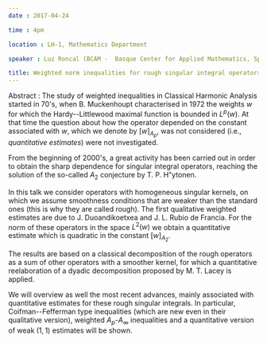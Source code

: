 ```yaml
---
date : 2017-04-24

time : 4pm

location : LH-1, Mathematics Department

speaker : Luz Roncal (BCAM -  Basque Center for Applied Mathematics, Spain)

title: Weighted norm inequalities for rough singular integral operators
---
```

Abstract : The study of weighted inequalities in Classical Harmonic
Analysis started in 70's, when B. Muckenhoupt characterised in 1972 the
weights $w$ for which the Hardy--Littlewood maximal function is bounded in
$L^p(w)$. At that time the question about how the operator depended on the
constant associated with $w$, which we denote by $[w]_{A_p}$, was not
considered (i.e., *quantitative estimates*) were not investigated.

From the beginning of 2000's, a great activity has been carried out in
order to obtain the sharp dependence for singular integral operators,
reaching the solution of the so-called $A_2$ conjecture by T. P.
H\"ytonen.

In this talk we consider operators with homogeneous singular kernels, on
which we assume smoothness conditions that are weaker than the standard
ones (this is why they are called rough). The first qualitative weighted
estimates are due to J. Duoandikoetxea and J. L. Rubio de Francia. For the
norm of these operators in the space $L^2(w)$ we obtain a quantitative
estimate which is quadratic in the constant $[w]_{A_2}$.

The results are based on a classical decomposition of the rough operators
as a sum of other operators with a smoother kernel, for which a
quantitative reelaboration of a dyadic decomposition proposed by M. T.
Lacey is applied.

We will overview as well the most recent advances, mainly associated with
quantitative estimates for these rough singular integrals. In particular,
Coifman--Fefferman type inequalities (which are new even in their
qualitative version), weighted $A_p$-$A_{\infty}$ inequalities and a
quantitative version of weak $(1,1)$ estimates will be shown.

